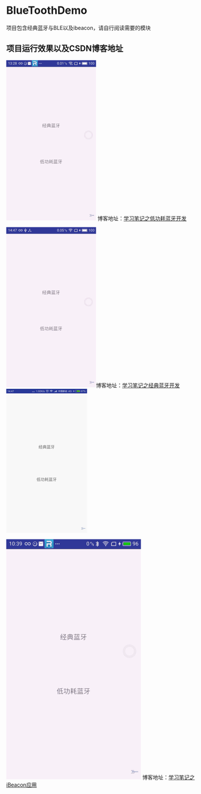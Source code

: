 # BlueToothDemo
项目包含经典蓝牙与BLE以及ibeacon，请自行阅读需要的模块

## 项目运行效果以及CSDN博客地址

![image](/screencap/BLE-MEIZU.gif)        博客地址：[学习笔记之低功耗蓝牙开发](http://blog.csdn.net/zhuiyi1820/article/details/54926648)
 
![image](/screencap/CLS-XIAOMI.gif)博客地址：[学习笔记之经典蓝牙开发](http://blog.csdn.net/zhuiyi1820/article/details/54924691)![image](/screencap/CLS-MEIZU.gif)
 
![image](/screencap/iBeacon-MEIZU.gif)   博客地址：[学习笔记之iBeacon应用](http://blog.csdn.net/zhuiyi1820/article/details/54926720)
